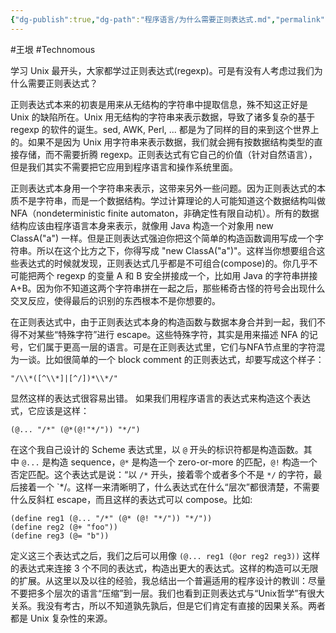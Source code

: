 ```yaml
---
{"dg-publish":true,"dg-path":"程序语言/为什么需要正则表达式.md","permalink":"/程序语言/为什么需要正则表达式/","created":"2023-08-29T16:07:07.000+08:00","updated":"2023-12-08T15:44:07.094+08:00"}
---
```


#王垠 #Technomous 

学习 Unix 最开头，大家都学过正则表达式(regexp)。可是有没有人考虑过我们为什么需要正则表达式？

正则表达式本来的初衷是用来从无结构的字符串中提取信息，殊不知这正好是 Unix 的缺陷所在。Unix 用无结构的字符串来表示数据，导致了诸多复杂的基于 regexp 的软件的诞生。sed, AWK, Perl, ... 都是为了同样的目的来到这个世界上的。如果不是因为 Unix 用字符串来表示数据，我们就会拥有按数据结构类型的直接存储，而不需要折腾 regexp。正则表达式有它自己的价值（针对自然语言），但是我们其实不需要把它应用到程序语言和操作系统里面。

正则表达式本身用一个字符串来表示，这带来另外一些问题。因为正则表达式的本质不是字符串，而是一个数据结构。学过计算理论的人可能知道这个数据结构叫做 NFA（nondeterministic finite automaton，非确定性有限自动机）。所有的数据结构应该由程序语言本身来表示，就像用 Java 构造一个对象用 new ClassA("a") 一样。但是正则表达式强迫你把这个简单的构造函数调用写成一个字符串。所以在这个比方之下，你得写成 "new ClassA(\"a\")"。这样当你想要组合这些表达式的时候就发现，正则表达式几乎都是不可组合(compose)的。你几乎不可能把两个 regexp 的变量 A 和 B 安全拼接成一个，比如用 Java 的字符串拼接 A+B。因为你不知道这两个字符串拼在一起之后，那些稀奇古怪的符号会出现什么交叉反应，使得最后的识别的东西根本不是你想要的。

在正则表达式中，由于正则表达式本身的构造函数与数据本身合并到一起，我们不得不对某些“特殊字符”进行 escape。这些特殊字符，其实是用来描述 NFA 的记号，它们属于更高一层的语言。可是在正则表达式里，它们与NFA节点里的字符混为一谈。比如很简单的一个 block comment 的正则表达式，却要写成这个样子：

``` shell
"/\\*([^\\*]|[^/])*\\*/"
```

显然这样的表达式很容易出错。 如果我们用程序语言的表达式来构造这个表达式，它应该是这样：

``` shell
(@... "/*" (@*(@!"*/")) "*/")
```

在这个我自己设计的 Scheme 表达式里，以 `@` 开头的标识符都是构造函数。其中 `@...` 是构造 sequence，`@*` 是构造一个 zero-or-more 的匹配，`@!` 构造一个否定匹配。这个表达式是说：“以 `/*` 开头，接着零个或者多个不是 `*/` 的字符，最后接着一个 `*/。这样一来清晰明了，什么表达式在什么“层次”都很清楚，不需要什么反斜杠 escape，而且这样的表达式可以 compose。比如:

``` shell
(define reg1 (@... "/*" (@* (@! "*/")) "*/"))
(define reg2 (@+ "foo"))
(define reg3 (@= "b"))
```

定义这三个表达式之后，我们之后可以用像 `(@... reg1 (@or reg2 reg3))` 这样的表达式来连接 3 个不同的表达式，构造出更大的表达式。这样的构造可以无限的扩展。从这里以及以往的经验，我总结出一个普遍适用的程序设计的教训：尽量不要把多个层次的语言“压缩”到一层。我们也看到正则表达式与“Unix哲学”有很大关系。我没有考古，所以不知道孰先孰后，但是它们肯定有直接的因果关系。两者都是 Unix 复杂性的来源。